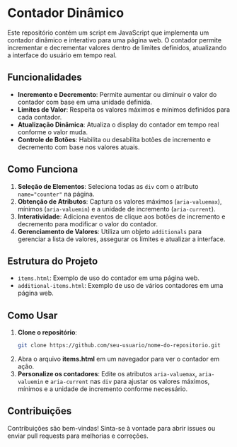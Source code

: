 # Contador Dinâmico

Este repositório contém um script em JavaScript que implementa um contador dinâmico e interativo para uma página web. O contador permite incrementar e decrementar valores dentro de limites definidos, atualizando a interface do usuário em tempo real.

## Funcionalidades

- **Incremento e Decremento**: Permite aumentar ou diminuir o valor do contador com base em uma unidade definida.
- **Limites de Valor**: Respeita os valores máximos e mínimos definidos para cada contador.
- **Atualização Dinâmica**: Atualiza o display do contador em tempo real conforme o valor muda.
- **Controle de Botões**: Habilita ou desabilita botões de incremento e decremento com base nos valores atuais.

## Como Funciona

1. **Seleção de Elementos**: Seleciona todas as `div` com o atributo `name="counter"` na página.
2. **Obtenção de Atributos**: Captura os valores máximos (`aria-valuemax`), mínimos (`aria-valuemin`) e a unidade de incremento (`aria-current`).
3. **Interatividade**: Adiciona eventos de clique aos botões de incremento e decremento para modificar o valor do contador.
4. **Gerenciamento de Valores**: Utiliza um objeto `additionals` para gerenciar a lista de valores, assegurar os limites e atualizar a interface.

## Estrutura do Projeto

- `items.html`: Exemplo de uso do contador em uma página web.
- `additional-items.html`: Exemplo de uso de vários contadores em uma página web.

## Como Usar

1. **Clone o repositório**:
   ```bash
   git clone https://github.com/seu-usuario/nome-do-repositorio.git
2. Abra o arquivo **items.html** em um navegador para ver o contador em ação.
3. **Personalize os contadores**: Edite os atributos `aria-valuemax`, `aria-valuemin` e `aria-current` nas `div` para ajustar os valores máximos, mínimos e a unidade de incremento conforme necessário.

## Contribuições
Contribuições são bem-vindas! Sinta-se à vontade para abrir issues ou enviar pull requests para melhorias e correções.
